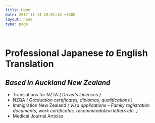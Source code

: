 ```yaml
---
title: Home
date: 2017-11-14 20:01:34 +1300
layout: none
type: page

---
```

# Professional Japanese *to* English Translation
## *Based in Auckland New Zealand*
* Translations for NZTA *( Driver’s Licences )*
* NZQA *( Graduation certificates, diplomas, qualifications )*
* Immigration New Zealand *( Visa applications – Family registration documents, work certificates, recommendation letters etc. )*
* Medical Journal Articles